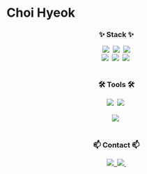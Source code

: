 <h1>Choi Hyeok </h1>

<!--내용 부분-->
<h3 align="center">✨ Stack ✨</h3>
<div align="center">
  <img src="https://img.shields.io/badge/Java-F7DF1E.svg?style=for-the-badge&logo=Java&logoColor=20232a" />&nbsp
  <img src="https://img.shields.io/badge/MariaDB-FFFFFF.svg?style=for-the-badge&logo=MariaDB&logoColor=20232a" />&nbsp;
  <img src="https://img.shields.io/badge/Spring%20boot-6DB33F.svg?style=for-the-badge&logo=Spring%20boot&logoColor=white" />
</div>

<div align="center">
    <img src="https://img.shields.io/badge/Naver%20Cloud%20Platform-03C75A?style=for-the-badge&logo=naver&logoColor=white" />&nbsp;
    <img src="https://img.shields.io/badge/Jenkins-D24939?style=for-the-badge&logo=Jenkins&logoColor=white" />&nbsp;
    <img src="https://img.shields.io/badge/Docker-%230db7ed?style=for-the-badge&logo=docker&logoColor=white" />&nbsp;
</div>

<br>

<h3 align="center">🛠 Tools 🛠</h3>
<div align="center">
  <img src="https://img.shields.io/badge/github-181717.svg?style=for-the-badge&logo=github&logoColor=white" />&nbsp
  <img src="https://img.shields.io/badge/Notion-F3F3F3.svg?style=for-the-badge&logo=notion&logoColor=black" />&nbsp
</div>

<br>

<div align="center">
<img src="https://img.shields.io/badge/IntelliJ%20IDEA-0052CC?style=for-the-badge&logo=IntelliJ%20IDEA&logoColor=black" />&nbsp;
</div>



<br>

<h3 align="center">📫 Contact 📫</h3>
<div align="center">
  <a href="https://velog.io/@gur0709/posts">
    <img src="https://img.shields.io/badge/Velog-1EBC8F?style=for-the-badge&logo=velog&logoColor=white" />&nbsp
  </a>
<a href="mailto:gur0709@naver.com">
  <img
    src="https://img.shields.io/badge/gur0709@naver.com-03C75A?style=for-the-badge&logo=naver&logoColor=white"/>&nbsp;
</a>

</div>

